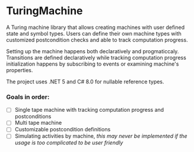 # TuringMachine

A Turing machine library that allows creating machines with user defined state and symbol types. Users can define their own machine types with customized postcondition checks and able to track computation progress.

Setting up the machine happens both declaratively and progmaticcaly. Transitions are defined declaratively while tracking computation progress initialization happens by subscribing to events or examining machine's properties.

The project uses .NET 5 and C# 8.0 for nullable reference types.

### Goals in order:
- [ ] Single tape machine with tracking computation progress and postconditions
- [ ] Multi tape machine
- [ ] Customizable postcondition definitions
- [ ] Simulating activities by machine, *this may never be implemented if the usage is too complicated to be user friendly*
